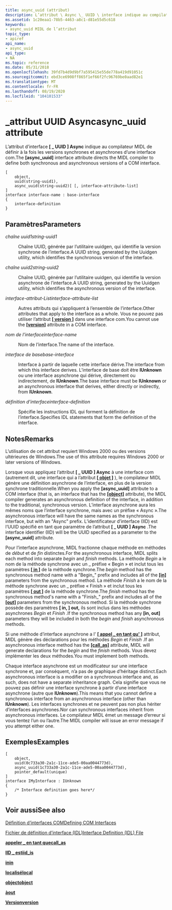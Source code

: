 ```yaml
---
title: async_uuid (attribut)
description: L’attribut \ Async \_ UUID \ interface indique au compilateur MIDL de définir à la fois les versions synchrones et asynchrones d’une interface com.
ms.assetid: 1c20eaa1-78b5-4463-a8c1-d81e55d5c618
keywords:
- async_uuid MIDL de l’attribut
topic_type:
- apiref
api_name:
- async_uuid
api_type:
- NA
ms.topic: reference
ms.date: 05/31/2018
ms.openlocfilehash: 39fd7b4d9d9bf7a595415e55de778a419d91051c
ms.sourcegitcommit: ebd3ce6908ff865f1ef66f2fc96769be0aad82e1
ms.translationtype: MT
ms.contentlocale: fr-FR
ms.lasthandoff: 08/19/2020
ms.locfileid: "104101533"
---
```

# <a name="async_uuid-attribute"></a><span data-ttu-id="e2f0f-104">\_attribut UUID Async</span><span class="sxs-lookup"><span data-stu-id="e2f0f-104">async\_uuid attribute</span></span>

<span data-ttu-id="e2f0f-105">L’attribut d’interface **\[ \_ UUID \] Async** indique au compilateur MIDL de définir à la fois les versions synchrones et asynchrones d’une interface com.</span><span class="sxs-lookup"><span data-stu-id="e2f0f-105">The **\[async\_uuid\]** interface attribute directs the MIDL compiler to define both synchronous and asynchronous versions of a COM interface.</span></span>

``` syntax
[ 
    object, 
    uuid(string-uuid1), 
    async_uuid(string-uuid2)[ [, interface-attribute-list] 
]
interface interface-name : base-interface
{
    interface-definition
}
```

## <a name="parameters"></a><span data-ttu-id="e2f0f-106">Paramètres</span><span class="sxs-lookup"><span data-stu-id="e2f0f-106">Parameters</span></span>

<dl> <dt>

<span data-ttu-id="e2f0f-107">*chaîne uuid1*</span><span class="sxs-lookup"><span data-stu-id="e2f0f-107">*string-uuid1*</span></span> 
</dt> <dd>

<span data-ttu-id="e2f0f-108">Chaîne UUID, générée par l’utilitaire uuidgen, qui identifie la version synchrone de l’interface.</span><span class="sxs-lookup"><span data-stu-id="e2f0f-108">A UUID string, generated by the Uuidgen utility, which identifies the synchronous version of the interface.</span></span>

</dd> <dt>

<span data-ttu-id="e2f0f-109">*chaîne uuid2*</span><span class="sxs-lookup"><span data-stu-id="e2f0f-109">*string-uuid2*</span></span> 
</dt> <dd>

<span data-ttu-id="e2f0f-110">Chaîne UUID, générée par l’utilitaire uuidgen, qui identifie la version asynchrone de l’interface.</span><span class="sxs-lookup"><span data-stu-id="e2f0f-110">A UUID string, generated by the Uuidgen utility, which identifies the asynchronous version of the interface.</span></span>

</dd> <dt>

<span data-ttu-id="e2f0f-111">*interface-attribut-List*</span><span class="sxs-lookup"><span data-stu-id="e2f0f-111">*interface-attribute-list*</span></span> 
</dt> <dd>

<span data-ttu-id="e2f0f-112">Autres attributs qui s’appliquent à l’ensemble de l’interface.</span><span class="sxs-lookup"><span data-stu-id="e2f0f-112">Other attributes that apply to the interface as a whole.</span></span> <span data-ttu-id="e2f0f-113">Vous ne pouvez pas utiliser l’attribut [**\[ version \]**](version.md) dans une interface com.</span><span class="sxs-lookup"><span data-stu-id="e2f0f-113">You cannot use the [**\[version\]**](version.md) attribute in a COM interface.</span></span>

</dd> <dt>

<span data-ttu-id="e2f0f-114">*nom de l’interface*</span><span class="sxs-lookup"><span data-stu-id="e2f0f-114">*interface-name*</span></span> 
</dt> <dd>

<span data-ttu-id="e2f0f-115">Nom de l’interface.</span><span class="sxs-lookup"><span data-stu-id="e2f0f-115">The name of the interface.</span></span>

</dd> <dt>

<span data-ttu-id="e2f0f-116">*interface de base*</span><span class="sxs-lookup"><span data-stu-id="e2f0f-116">*base-interface*</span></span> 
</dt> <dd>

<span data-ttu-id="e2f0f-117">Interface à partir de laquelle cette interface dérive.</span><span class="sxs-lookup"><span data-stu-id="e2f0f-117">The interface from which this interface derives.</span></span> <span data-ttu-id="e2f0f-118">L’interface de base doit être **IUnknown** ou une interface asynchrone qui dérive, directement ou indirectement, de **IUnknown**.</span><span class="sxs-lookup"><span data-stu-id="e2f0f-118">The base interface must be **IUnknown** or an asynchronous interface that derives, either directly or indirectly, from **IUnknown**.</span></span>

</dd> <dt>

<span data-ttu-id="e2f0f-119">*définition d’interface*</span><span class="sxs-lookup"><span data-stu-id="e2f0f-119">*interface-definition*</span></span> 
</dt> <dd>

<span data-ttu-id="e2f0f-120">Spécifie les instructions IDL qui forment la définition de l’interface.</span><span class="sxs-lookup"><span data-stu-id="e2f0f-120">Specifies IDL statements that form the definition of the interface.</span></span>

</dd> </dl>

## <a name="remarks"></a><span data-ttu-id="e2f0f-121">Notes</span><span class="sxs-lookup"><span data-stu-id="e2f0f-121">Remarks</span></span>

<span data-ttu-id="e2f0f-122">L’utilisation de cet attribut requiert Windows 2000 ou des versions ultérieures de Windows.</span><span class="sxs-lookup"><span data-stu-id="e2f0f-122">The use of this attribute requires Windows 2000 or later versions of Windows.</span></span>

<span data-ttu-id="e2f0f-123">Lorsque vous appliquez l’attribut **\[ \_ UUID \] Async** à une interface com (autrement dit, une interface qui a l’attribut [**\[ objet \]**](object.md) ), le compilateur MIDL génère une définition asynchrone de l’interface, en plus de la version synchrone traditionnelle.</span><span class="sxs-lookup"><span data-stu-id="e2f0f-123">When you apply the **\[async\_uuid\]** attribute to a COM interface (that is, an interface that has the [**\[object\]**](object.md) attribute), the MIDL compiler generates an asynchronous definition of the interface, in addition to the traditional, synchronous version.</span></span> <span data-ttu-id="e2f0f-124">L’interface asynchrone aura les mêmes noms que l’interface synchrone, mais avec un préfixe « Async ».</span><span class="sxs-lookup"><span data-stu-id="e2f0f-124">The asynchronous interface will have the same names as the synchronous interface, but with an "Async" prefix.</span></span> <span data-ttu-id="e2f0f-125">L’identificateur d’interface (IID) est l’UUID spécifié en tant que paramètre de l’attribut **\[ \_ UUID \] Async** .</span><span class="sxs-lookup"><span data-stu-id="e2f0f-125">The interface identifier (IID) will be the UUID specified as a parameter to the **\[async\_uuid\]** attribute.</span></span>

<span data-ttu-id="e2f0f-126">Pour l’interface asynchrone, MIDL fractionne chaque méthode en méthodes de *début* et de *fin* distinctes.</span><span class="sxs-lookup"><span data-stu-id="e2f0f-126">For the asynchronous interface, MIDL splits each method into separate *begin* and *finish* methods.</span></span> <span data-ttu-id="e2f0f-127">La méthode *Begin* a le nom de la méthode synchrone avec un \_ préfixe « Begin » et inclut tous les paramètres [**\[ in \]**](in.md) de la méthode synchrone.</span><span class="sxs-lookup"><span data-stu-id="e2f0f-127">The *begin* method has the synchronous method name with a "Begin\_" prefix and includes all of the [**\[in\]**](in.md) parameters from the synchronous method.</span></span> <span data-ttu-id="e2f0f-128">La méthode *Finish* a le nom de la méthode synchrone avec un \_ préfixe « Finish » et inclut tous les paramètres [**\[ out \]**](out-idl.md) de la méthode synchrone.</span><span class="sxs-lookup"><span data-stu-id="e2f0f-128">The *finish* method has the synchronous method's name with a "Finish\_" prefix and includes all of the [**\[out\]**](out-idl.md) parameters from the synchronous method.</span></span> <span data-ttu-id="e2f0f-129">Si la méthode synchrone possède des paramètres **\[ in, \] out,** ils sont inclus dans les méthodes asynchrones *Begin* et *Finish* .</span><span class="sxs-lookup"><span data-stu-id="e2f0f-129">If the synchronous method has any **\[in, out\]** parameters they will be included in both the *begin* and *finish* asynchronous methods.</span></span>

<span data-ttu-id="e2f0f-130">Si une méthode d’interface asynchrone a l' [**\[ appel \_ en tant qu' \]**](call-as.md) attribut, MIDL génère des déclarations pour les méthodes *Begin* et *Finish* .</span><span class="sxs-lookup"><span data-stu-id="e2f0f-130">If an asynchronous interface method has the [**\[call\_as\]**](call-as.md) attribute, MIDL will generate declarations for the *begin* and the *finish* methods.</span></span> <span data-ttu-id="e2f0f-131">Vous devez implémenter les deux méthodes.</span><span class="sxs-lookup"><span data-stu-id="e2f0f-131">You must implement both methods.</span></span>

<span data-ttu-id="e2f0f-132">Chaque interface asynchrone est un modificateur sur une interface synchrone et, par conséquent, n’a pas de graphique d’héritage distinct.</span><span class="sxs-lookup"><span data-stu-id="e2f0f-132">Each asynchronous interface is a modifier on a synchronous interface and, as such, does not have a separate inheritance graph.</span></span> <span data-ttu-id="e2f0f-133">Cela signifie que vous ne pouvez pas définir une interface synchrone à partir d’une interface asynchrone (autre que **IUnknown**).</span><span class="sxs-lookup"><span data-stu-id="e2f0f-133">This means that you cannot define a synchronous interface from an asynchronous interface (other than **IUnknown**).</span></span> <span data-ttu-id="e2f0f-134">Les interfaces synchrones et ne peuvent pas non plus hériter d’interfaces asynchrones.</span><span class="sxs-lookup"><span data-stu-id="e2f0f-134">Nor can synchronous interfaces inherit from asynchronous interfaces.</span></span> <span data-ttu-id="e2f0f-135">Le compilateur MIDL émet un message d’erreur si vous tentez l’un ou l’autre.</span><span class="sxs-lookup"><span data-stu-id="e2f0f-135">The MIDL compiler will issue an error message if you attempt either one.</span></span>

## <a name="examples"></a><span data-ttu-id="e2f0f-136">Exemples</span><span class="sxs-lookup"><span data-stu-id="e2f0f-136">Examples</span></span>

``` syntax
[
    object, 
    uuid(0c733a30-2a1c-11ce-ade5-00aa0044773d),
    async_uuid(1c733a30-2a1c-11ce-ade5-00aa0044773d),
    pointer_default(unique)
]
interface IMyInterface : IUnknown
{
    /* Interface definition goes here*/
}
```

## <a name="see-also"></a><span data-ttu-id="e2f0f-137">Voir aussi</span><span class="sxs-lookup"><span data-stu-id="e2f0f-137">See also</span></span>

<dl> <dt>

[<span data-ttu-id="e2f0f-138">Définition d’interfaces COM</span><span class="sxs-lookup"><span data-stu-id="e2f0f-138">Defining COM Interfaces</span></span>](/windows/desktop/com/defining-com-interfaces)
</dt> <dt>

[<span data-ttu-id="e2f0f-139">Fichier de définition d’interface (IDL)</span><span class="sxs-lookup"><span data-stu-id="e2f0f-139">Interface Definition (IDL) File</span></span>](interface-definition-idl-file.md)
</dt> <dt>

[<span data-ttu-id="e2f0f-140">**appeler \_ en tant que**</span><span class="sxs-lookup"><span data-stu-id="e2f0f-140">**call\_as**</span></span>](call-as.md)
</dt> <dt>

[<span data-ttu-id="e2f0f-141">**IID \_ est**</span><span class="sxs-lookup"><span data-stu-id="e2f0f-141">**iid\_is**</span></span>](iid-is.md)
</dt> <dt>

[<span data-ttu-id="e2f0f-142">**in**</span><span class="sxs-lookup"><span data-stu-id="e2f0f-142">**in**</span></span>](in.md)
</dt> <dt>

[<span data-ttu-id="e2f0f-143">**localisé**</span><span class="sxs-lookup"><span data-stu-id="e2f0f-143">**local**</span></span>](local.md)
</dt> <dt>

[<span data-ttu-id="e2f0f-144">**object**</span><span class="sxs-lookup"><span data-stu-id="e2f0f-144">**object**</span></span>](object.md)
</dt> <dt>

[<span data-ttu-id="e2f0f-145">**à**</span><span class="sxs-lookup"><span data-stu-id="e2f0f-145">**out**</span></span>](out-idl.md)
</dt> <dt>

[<span data-ttu-id="e2f0f-146">**Version**</span><span class="sxs-lookup"><span data-stu-id="e2f0f-146">**version**</span></span>](version.md)
</dt> </dl>

 

 